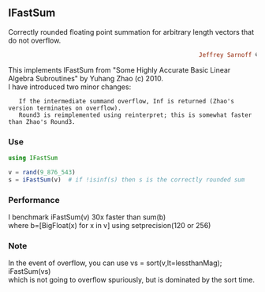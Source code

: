 ## IFastSum
Correctly rounded floating point summation for arbitrary length vectors that do not overflow.  
```ruby
                                                      Jeffrey Sarnoff © 2016-Mar-22 at New York
```
This implements IFastSum from "Some Highly Accurate Basic Linear Algebra Subroutines" by Yuhang Zhao (c) 2010.  
I have introduced two minor changes:  

       If the intermediate summand overflow, Inf is returned (Zhao's version terminates on overflow).  
       Round3 is reimplemented using reinterpret; this is somewhat faster than Zhao's Round3.  

### Use
```julia
using IFastSum

v = rand(9_876_543)
s = iFastSum(v)  # if !isinf(s) then s is the correctly rounded sum

```

### Performance
I benchmark iFastSum(v) 30x faster than sum(b)   
where b=[BigFloat(x) for x in v] using setprecision(120 or 256)

### Note
In the event of overflow, you can use vs = sort(v,lt=lessthanMag); iFastSum(vs)  
  which is not going to overflow spuriously, but is dominated by the sort time.
